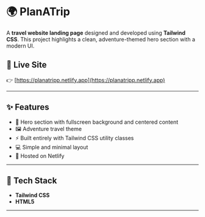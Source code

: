 # 🌍 PlanATrip

A **travel website landing page** designed and developed using **Tailwind CSS**. This project highlights a clean, adventure-themed hero section with a modern UI.

## 🔗 Live Site

👉 [https://planatripp.netlify.app](https://planatripp.netlify.app)

---

## ✨ Features

- 🎯 Hero section with fullscreen background and centered content
- 🖼 Adventure travel theme
- ⚡ Built entirely with Tailwind CSS utility classes
- 💻 Simple and minimal layout
- 🚀 Hosted on Netlify

---

## 🚀 Tech Stack

- **Tailwind CSS**
- **HTML5**

---


